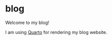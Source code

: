 # blog

Welcome to my blog!

I am using [Quarto](https://quarto.org/docs/websites/website-blog.html) for rendering my blog website.
